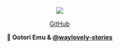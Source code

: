<div align="center">

![](https://static.wikia.nocookie.net/projectsekai/images/a/a0/Sweet_Memories~_T.png/revision/latest/scale-to-width-down/1000?cb=20230911080135)

[GitHub](https://github.com/togetherwithasteria)

**💖 Ootori Emu & [@waylovely-stories](https://codeberg.org/waylovely-stories)**

<div>
